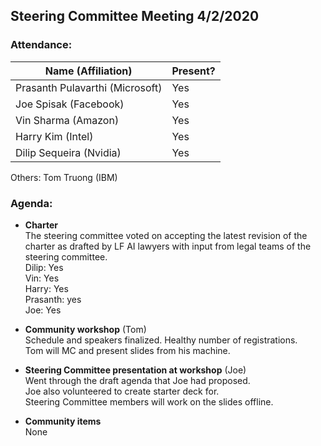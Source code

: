 ## Steering Committee Meeting 4/2/2020

### Attendance:

| Name (Affiliation) | Present? |
| ------------------------------- | --- |
| Prasanth Pulavarthi (Microsoft) | Yes |
| Joe Spisak (Facebook)           | Yes |
| Vin Sharma (Amazon)             | Yes | 
| Harry Kim (Intel)               | Yes |
| Dilip Sequeira (Nvidia)         | Yes |

Others:
Tom Truong (IBM)

### Agenda:

* **Charter**  
The steering committee voted on accepting the latest revision of the charter as drafted by LF AI lawyers with input from legal teams of the steering committee.  
Dilip: Yes  
Vin: Yes  
Harry: Yes  
Prasanth: yes  
Joe: Yes  

* **Community workshop** (Tom)  
Schedule and speakers finalized. Healthy number of registrations.  
Tom will MC and present slides from his machine.

* **Steering Committee presentation at workshop** (Joe)  
Went through the draft agenda that Joe had proposed.  
Joe also volunteered to create starter deck for.  
Steering Committee members will work on the slides offline.

* **Community items**  
None
